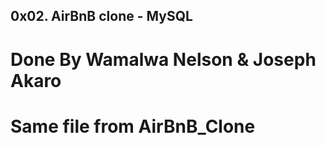 ## 0x02. AirBnB clone - MySQL
# Done By Wamalwa Nelson & Joseph Akaro
# Same file from AirBnB_Clone
